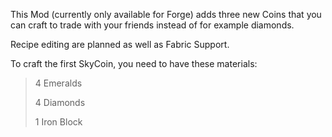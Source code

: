 This Mod (currently only available for Forge) adds three new Coins that you can craft to trade with your friends instead of for example diamonds.

Recipe editing are planned as well as Fabric Support.


To craft the first SkyCoin, you need to have these materials:

> 4 Emeralds
> 
> 4 Diamonds
> 
> 1 Iron Block
